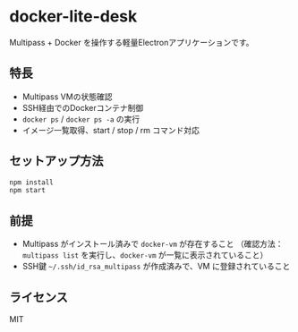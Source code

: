 # docker-lite-desk

Multipass + Docker を操作する軽量Electronアプリケーションです。

## 特長

- Multipass VMの状態確認
- SSH経由でのDockerコンテナ制御
- `docker ps` / `docker ps -a` の実行
- イメージ一覧取得、start / stop / rm コマンド対応

## セットアップ方法

```bash
npm install
npm start
```

## 前提

- Multipass がインストール済みで `docker-vm` が存在すること
  （確認方法：`multipass list` を実行し、`docker-vm` が一覧に表示されていること）
- SSH鍵 `~/.ssh/id_rsa_multipass` が作成済みで、VM に登録されていること

## ライセンス

MIT
